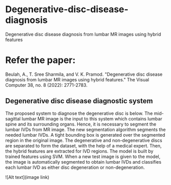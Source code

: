 # Degenerative-disc-disease-diagnosis
Degenerative disc disease diagnosis from lumbar MR images using hybrid features

# Refer the paper: 
Beulah, A., T. Sree Sharmila, and V. K. Pramod. 
"Degenerative disc disease diagnosis from lumbar MR images using hybrid features." 
The Visual Computer 38, no. 8 (2022): 2771-2783.


## Degenerative disc disease diagnostic system
The proposed system to diagnose the degenerative disc is below. The mid-sagittal lumbar MR image is the input to this system which contains lumbar spine and its surrounding organs. Hence, it is necessary to segment the lumbar IVDs from MR image. The new segmentation algorithm segments the needed lumbar IVDs. A tight bounding box is generated over the segmented region in the original image. The degenerative and non-degenerative discs are separated to form the dataset, with the help of a medical expert. Then, the hybrid features are extracted for IVD regions. The model is built by trained features using SVM. When a new test image is given to the model, the image is automatically segmented to obtain lumbar IVDs and classifies each lumbar IVD as either disc degeneration or non-degeneration.

![Alt text](image link)
